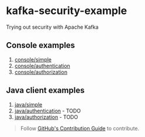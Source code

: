 # kafka-security-example
Trying out security with Apache Kafka

## Console examples

1. [console/simple](./console/simple/README.md)
2. [console/authentication](./console/authentication/README.md)
3. [console/authorization](./console/authorization/README.md)


## Java client examples
1. [java/simple](java/kafka-java/)
2. [java/authentication](./java/authentication/) - TODO
3. [java/authorization](./java/authorization/) - TODO

> Follow [GitHub's Contribution Guide](https://docs.github.com/en/get-started/quickstart/contributing-to-projects) to contribute.
